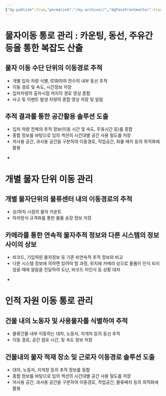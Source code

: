 ```yaml
---
{"dg-publish":true,"permalink":"/my-archive//","dgPassFrontmatter":true}
---
```


# 물자이동 통로 관리 : 카운팅, 동선, 주유간 등을 통한 복잡도 산출 
## 물자 이동 수단 단위의 이동경로 추적
 - 개별 입차 차량 식별, ID화하여 전수의 내부 동선 추적
 - 이동 경로 및 속도, 시간정보 저장
 - 입차차량의 출차시점 까지의 경로 영상 종합
 - 사고 및 이벤트 발생 차량의 종합 영상 저장 및 알람
## 추적 결과를 통한 공간활용 솔루션 도출
 - 입차 차량 전체의 추적 정보(이동 시간 및 속도, 주휴시간 등)를 종합
 - 종합 정보를 바탕으로 임의 섹션의 시간대별 공간 사용 밀도를 저장
 - 저사용 공간, 과사용 공간을 구분하여 이동경로, 작업공간, 화물 배치 등의 최적화에 활용

+
# 개별 물자 단위 이동 관리
## 개별 물자단위의 물류센터 내의 이동경로의 추적
 - 상/하차 시점의 물자 카운트
 - 하차방식 규격화를 통한 물품 송장 정보 저장
## 카메라를 통한 연속적 물자추적 정보와 다른 시스템의 정보사이의 상보
 - 바코드, 기입력된 물자정보 등 기존 비연속적 추적 정보와 비교
 - 다른 시스템 정보에 의하면 있어야 할 과정, 위치에 카메라 상으로 물품이 인식 되지 않을 때에 알람을 전달하여 도난, 바코드 미인식 등 상황 대처

+
# 인적 자원 이동 통로 관리
## 건물 내의 노동자 및 사용물자를 식별하여 추적
 - 물류건물 내부 이동하는 대차, 노동자, 지게차 등의 동선 추적
 - 이동 경로, 공간 점유 시간, 및 속도 정보 저장
## 건물내의 물자 적재 장소 및 근로자 이동경로 솔루션 도출
- 대차, 노동자, 지게창 등의 추적 정보를 동합
 - 종합 정보를 바탕으로 임의 섹션의 시간대별 공간 사용 밀도를 저장
 - 저사용 공간, 과사용 공간을 구분하여 이동경로, 작업공간, 물류배치 등의 최적화에 활용